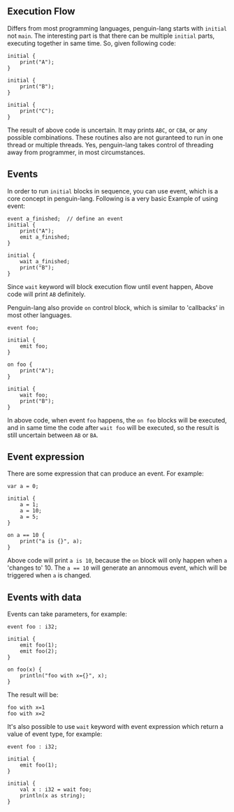 Execution Flow
----------------------
Differs from most programming languages, penguin-lang starts with `initial` not `main`. The interesting part is that there can be multiple `initial` parts, executing together in same time. So, given following code:
```
initial {
	print("A");
}
	
initial {
	print("B");
}
	
initial {
	print("C");
}
```
The result of above code is uncertain. It may prints `ABC`, or `CBA`, or any possible combinations. These routines also are not guranteed to run in one thread or multiple threads. Yes, penguin-lang takes control of threading away from programmer, in most circumstances.

Events
---------
In order to run `initial` blocks in sequence, you can use event, which is a core concept in penguin-lang. Following is a very basic Example of using event:
```
event a_finished;  // define an event
initial {
	print("A");
	emit a_finished; 
}
	
initial {
	wait a_finished;
	print("B");
}
```

Since `wait` keyword will block execution flow until event happen,  Above code will print `AB` definitely. 

Penguin-lang also provide `on` control block, which is similar to 'callbacks' in most other languages.
```
event foo;

initial {
	emit foo;
}
	
on foo {
	print("A");
}
	
initial {
	wait foo;
	print("B");
}
```

In above code, when event `foo` happens, the `on foo` blocks will be executed, and in same time the code after `wait foo` will be executed, so the result is still uncertain between `AB` or `BA`. 

Event expression
----------------
There are some expression that can produce an event. For example:
```
var a = 0;

initial {
	a = 1;
	a = 10;
	a = 5;
}

on a == 10 {
	print("a is {}", a);
}
```
Above code will print `a is 10`, because the `on` block will only happen when `a` 'changes to' 10. The `a == 10` will generate an annomous event, which will be triggered when `a` is changed.

Events with data
------------------
Events can take parameters, for example:
```
event foo : i32;

initial {
	emit foo(1);
	emit foo(2);
}

on foo(x) {
	println("foo with x={}", x);
}
```
The result will be:
```
foo with x=1
foo with x=2
```

It's also possible to use `wait` keyword with event expression which return a value of event type, for example:
```
event foo : i32;

initial {
	emit foo(1);
}

initial {
	val x : i32 = wait foo;
	println(x as string);
}
```


